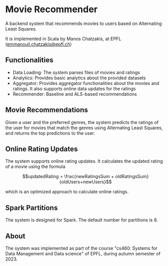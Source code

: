# Movie Recommender
A backend system that recommends movies to users based on Alternating Least Squares.

It is implemented in Scala by Manos Chatzakis, at EPFL (emmanouil.chatzakis@epfl.ch)

## Functionalities
* Data Loading: The system parses files of movies and ratings
* Analytics: Provides basic analytics about the provided datasets
* Aggregator: Provides aggregator functionalities about the movies and ratings. 
It also supports online data updates for the ratings
* Recommender: Baseline and ALS-based recommendations

## Movie Recommendations
Given a user and the preferred genres, the system predicts the ratings of the user for movies 
that match the genres using Alternating Least Squares, and returns the top predictions to
the user.

## Online Rating Updates
The system supports online rating updates. It calculates the updated rating of a 
movie using the formula
```math
updatedRating = \frac{newRatingsSum + oldRatingsSum}{oldUsers+newUsers}
```
which is
an optimized approach to calculate online ratings. 

## Spark Partitions
The system is designed for Spark. The default number for partitions is 8.

## About
The system was implemented as part of the 
course "cs460: Systems for Data Management and Data science" of EPFL, during autumn semester 
of 2023.

